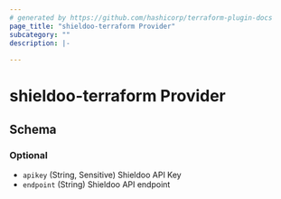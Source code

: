 ```yaml
---
# generated by https://github.com/hashicorp/terraform-plugin-docs
page_title: "shieldoo-terraform Provider"
subcategory: ""
description: |-
  
---
```


# shieldoo-terraform Provider





<!-- schema generated by tfplugindocs -->
## Schema

### Optional

- `apikey` (String, Sensitive) Shieldoo API Key
- `endpoint` (String) Shieldoo API endpoint
